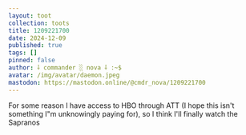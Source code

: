 ```yaml
---
layout: toot
collection: toots
title: 1209221700
date: 2024-12-09
published: true
tags: []
pinned: false
author: ⸸ commander ░ nova ⸸ :~$
avatar: /img/avatar/daemon.jpeg
mastodon: https://mastodon.online/@cmdr_nova/1209221700
---
```


For some reason I have access to HBO through ATT (I hope this isn't something I"m unknowingly paying for), so I think I'll finally watch the Sapranos
